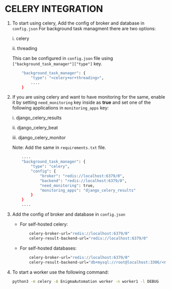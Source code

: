 # CELERY INTEGRATION

1. To start using celery, Add the config of broker and database in `config.json`
	For background task managment there are two options:
	
	i. celery
	
	ii. threading
	
	This can be configured in `config.json` file using `["background_task_manager"]["type"]` key.

	```bash
		"background_task_manager": {
        	"type": "<celery+or+threading>",
			....
		}
	```

2. If you are using celery and want to have monitoring for the same, enable it by setting `need_monitoring` key inside as **true** and set one of the following applications in `monitoring_apps` key:

	i. django_celery_results

	ii. django_celery_beat

	iii. django_celery_monitor

	Note: Add the same in `requirements.txt` file.

	```bash
		....
		"background_task_manager": {
			"type": "celery",
			"config": {
				"broker": "redis://localhost:6379/0",
				"backend": "redis://localhost:6379/0",
				"need_monitoring": true,
				"monitoring_apps": "django_celery_results"
			}
		}
		....
	```

3. Add the config of broker and database in `config.json`
	-  For self-hosted celery:
		```bash
			celery-broker-url="redis://localhost:6379/0"
			celery-result-backend-url="redis://localhost:6379/0"
		```

	-  For self-hosted databases:
		```bash
			celery-broker-url="redis://localhost:6379/0"
			celery-result-backend-url="db+mysql://root@localhost:3306/<name_of_db>"
		```


4. To start a worker use the following command:
	```bash
	python3 -m celery -A EnigmaAutomation worker -n worker1 -l DEBUG
	```
